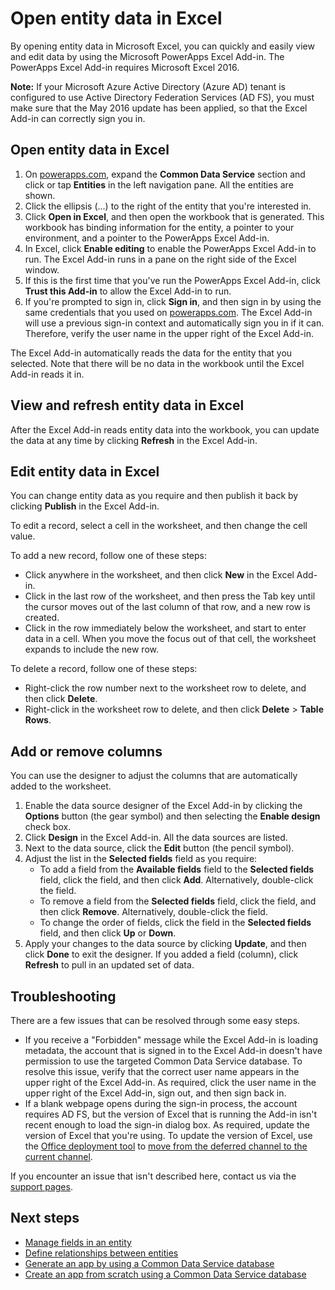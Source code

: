 <properties
	pageTitle="Open entity data in Excel | Microsoft PowerApps"
	description="Open entity data in Excel for interactive viewing and editing."
	services="powerapps"
	documentationCenter="na"
	authors="chrisgarty"
	manager="robinr"
	editor=""
	tags=""/>

<tags
   ms.service="powerapps"
   ms.devlang="na"
   ms.topic="article"
   ms.tgt_pltfrm="na"
   ms.workload="na"
   ms.date="08/19/2016"
   ms.author="cgarty"/>

# Open entity data in Excel

By opening entity data in Microsoft Excel, you can quickly and easily view and edit data by using the Microsoft PowerApps Excel Add-in. The PowerApps Excel Add-in requires Microsoft Excel 2016.

**Note:** If your Microsoft Azure Active Directory (Azure AD) tenant is configured to use Active Directory Federation Services (AD FS),  you must make sure that the May 2016 update has been applied, so that the Excel Add-in can correctly sign you in.

## Open entity data in Excel
1. On [powerapps.com](https://web.powerapps.com), expand the **Common Data Service** section and click or tap **Entities** in the left navigation pane. All the entities are shown.
1. Click the ellipsis (...) to the right of the entity that you're interested in.
1. Click **Open in Excel**, and then open the workbook that is generated. This workbook has binding information for the  entity, a pointer to your environment, and a pointer to the PowerApps Excel Add-in.  
1. In Excel, click **Enable editing** to enable the PowerApps Excel Add-in to run. The Excel Add-in runs in a pane on the right side of the Excel window.
1. If this is the first time that you've run the PowerApps Excel Add-in, click **Trust this Add-in** to allow the Excel Add-in to run.
1. If you're prompted to sign in, click **Sign in**, and then sign in by using the same credentials that you used on [powerapps.com](https://web.powerapps.com). The Excel Add-in will use a previous sign-in context and automatically sign you in if it can. Therefore, verify the user name in the upper right of the Excel Add-in.

The Excel Add-in automatically reads the data for the entity that you selected. Note that there will be no data in the workbook until the Excel Add-in reads it in.

## View and refresh entity data in Excel
After the Excel Add-in reads entity data into the workbook, you can update the data at any time by clicking **Refresh** in the Excel Add-in.

## Edit entity data in Excel
You can change entity data as you require and then publish it back by clicking **Publish** in the Excel Add-in.

To edit a record, select a cell in the worksheet, and then change the cell value.

To add a new record, follow one of these steps:

- Click anywhere in the worksheet, and then click **New** in the Excel Add-in.
- Click in the last row of the worksheet, and then press the Tab key until the cursor moves out of the last column of that row, and a new row is created.
- Click in the row immediately below the worksheet, and start to enter data in a cell. When you move the focus out of that cell, the worksheet expands to include the new row.

To delete a record, follow one of these steps:

- Right-click the row number next to the worksheet row to delete, and then click **Delete**.
- Right-click in the worksheet row to delete, and then click **Delete** > **Table Rows**.

## Add or remove columns
You can use the designer to adjust the columns that are automatically added to the worksheet.

1. Enable the data source designer of the Excel Add-in by clicking the **Options** button (the gear symbol) and then selecting the **Enable design** check box.
1. Click **Design** in the Excel Add-in. All the data sources are listed.
1. Next to the data source, click the **Edit** button (the pencil symbol).
1. Adjust the list in the **Selected fields** field as you require:
	- To add a field from the **Available fields** field to the **Selected fields** field, click the field, and then click **Add**. Alternatively, double-click the field.
	- To remove a field from the **Selected fields** field, click the field, and then click **Remove**. Alternatively, double-click the field.
	- To change the order of fields, click the field in the **Selected fields** field, and then click **Up** or **Down**.
1. Apply your changes to the data source by clicking **Update**, and then click **Done** to exit the designer. If you added a field (column), click **Refresh** to pull in an updated set of data.

## Troubleshooting
There are a few issues that can be resolved through some easy steps.

- If you receive a "Forbidden" message while the Excel Add-in is loading metadata, the account that is signed in to the Excel Add-in doesn't have permission to use the targeted Common Data Service database. To resolve this issue, verify that the correct user name appears in the upper right of the Excel Add-in. As required, click the user name in the upper right of the Excel Add-in, sign out, and then sign back in.
- If a blank webpage opens during the sign-in process, the account requires AD FS, but the version of Excel that is running the Add-in isn't recent enough to load the sign-in dialog box. As required, update the version of Excel that you're using. To update the version of Excel, use the [Office deployment tool](https://technet.microsoft.com/library/jj219422.aspx) to [move from the deferred channel to the current channel](https://technet.microsoft.com/library/mt455210.aspx).

If you encounter an issue that isn't described here, contact us via the [support pages](https://powerapps.microsoft.com/support/).

## Next steps
- [Manage fields in an entity](data-platform-manage-fields.md)
- [Define relationships between entities](data-platform-entity-lookup.md)
- [Generate an app by using a Common Data Service database](data-platform-create-app.md)
- [Create an app from scratch using a Common Data Service database](data-platform-create-app-scratch.md)
